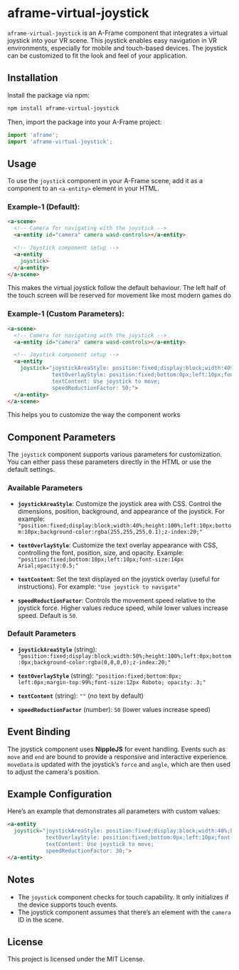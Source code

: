 
# aframe-virtual-joystick

`aframe-virtual-joystick` is an A-Frame component that integrates a virtual joystick into your VR scene. This joystick enables easy navigation in VR environments, especially for mobile and touch-based devices. The joystick can be customized to fit the look and feel of your application.

## Installation

Install the package via npm:

```bash
npm install aframe-virtual-joystick
```

Then, import the package into your A-Frame project:

```javascript
import 'aframe';
import 'aframe-virtual-joystick';
```

## Usage

To use the `joystick` component in your A-Frame scene, add it as a component to an `<a-entity>` element in your HTML. 

### Example-1 (Default):

```html
<a-scene>
  <!-- Camera for navigating with the joystick -->
  <a-entity id="camera" camera wasd-controls></a-entity>

  <!-- Joystick component setup -->
  <a-entity 
    joystick>
  </a-entity>
</a-scene>
```

This makes the virtual joystick follow the default behaviour. The left half of the touch screen will be reserved for movement like most modern games do


### Example-1 (Custom Parameters):

```html
<a-scene>
  <!-- Camera for navigating with the joystick -->
  <a-entity id="camera" camera wasd-controls></a-entity>

  <!-- Joystick component setup -->
  <a-entity 
    joystick="joystickAreaStyle: position:fixed;display:block;width:40%;height:100%;left:0px;bottom:0px;background-color:rgba(0,0,0,0.1);z-index:20;
              textOverlayStyle: position:fixed;bottom:0px;left:10px;font-size:14px Arial;opacity:0.3;
              textContent: Use joystick to move;
              speedReductionFactor: 50;">
  </a-entity>
</a-scene>
```

This helps you to customize the way the component works

## Component Parameters

The `joystick` component supports various parameters for customization. You can either pass these parameters directly in the HTML or use the default settings.


### Available Parameters

- **`joystickAreaStyle`**: Customize the joystick area with CSS. Control the dimensions, position, background, and appearance of the joystick. For example: `"position:fixed;display:block;width:40%;height:100%;left:10px;bottom:10px;background-color:rgba(255,255,255,0.1);z-index:20;"`

- **`textOverlayStyle`**: Customize the text overlay appearance with CSS, controlling the font, position, size, and opacity. Example: `"position:fixed;bottom:10px;left:10px;font-size:14px Arial;opacity:0.5;"`

- **`textContent`**: Set the text displayed on the joystick overlay (useful for instructions). For example: `"Use joystick to navigate"`

- **`speedReductionFactor`**: Controls the movement speed relative to the joystick force. Higher values reduce speed, while lower values increase speed. Default is `50`.


### Default Parameters

- **`joystickAreaStyle`** (string): `"position:fixed;display:block;width:50%;height:100%;left:0px;bottom:0px;background-color:rgba(0,0,0,0);z-index:20;"`
  
- **`textOverlayStyle`** (string): `"position:fixed;bottom:0px; left:0px;margin-top:99%;font-size:12px Roboto; opacity:.3;"`
  
- **`textContent`** (string): `""` (no text by default)
  
- **`speedReductionFactor`** (number): `50` (lower values increase speed)



## Event Binding

The joystick component uses **NippleJS** for event handling. Events such as `move` and `end` are bound to provide a responsive and interactive experience. `moveData` is updated with the joystick’s `force` and `angle`, which are then used to adjust the camera's position.

## Example Configuration

Here’s an example that demonstrates all parameters with custom values:

```html
<a-entity 
  joystick="joystickAreaStyle: position:fixed;display:block;width:40%;height:100%;left:0px;bottom:0px;background-color:rgba(0,0,0,0.1);z-index:20;
            textOverlayStyle: position:fixed;bottom:0px;left:10px;font-size:14px Arial;opacity:0.3;
            textContent: Use joystick to move;
            speedReductionFactor: 30;">
</a-entity>
```

## Notes

- The `joystick` component checks for touch capability. It only initializes if the device supports touch events.
- The joystick component assumes that there’s an element with the `camera` ID in the scene.

## License

This project is licensed under the MIT License.

